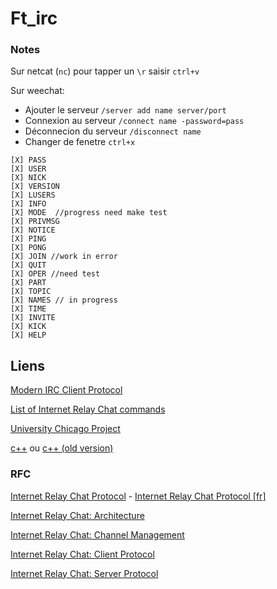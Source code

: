 # Ft_irc

### Notes

Sur netcat (`nc`) pour tapper un `\r` saisir `ctrl+v`

Sur weechat:

- Ajouter le serveur `/server add name server/port`
- Connexion au serveur `/connect name -password=pass`
- Déconnecion du serveur `/disconnect name`
- Changer de fenetre `ctrl+x`


```
[X] PASS
[X] USER
[X] NICK
[X] VERSION
[X] LUSERS
[X] INFO
[X] MODE  //progress need make test
[X] PRIVMSG
[X] NOTICE
[X] PING
[X] PONG
[X] JOIN //work in error
[X] QUIT
[X] OPER //need test
[X] PART
[X] TOPIC
[X] NAMES // in progress
[X] TIME
[X] INVITE
[X] KICK
[X] HELP
```

## Liens

[Modern IRC Client Protocol](https://modern.ircdocs.horse/)

[List of Internet Relay Chat commands](https://en.wikipedia.org/wiki/List_of_Internet_Relay_Chat_commands)

[University Chicago Project](http://chi.cs.uchicago.edu/chirc/index.html)

[c++](https://cplusplus.com/) ou [c++ (old version)](https://legacy.cplusplus.com/)

### RFC

[Internet Relay Chat Protocol](https://www.rfc-editor.org/info/rfc1459) - [Internet Relay Chat Protocol [fr]](http://abcdrfc.free.fr/rfc-vf/rfc1459.html#412)

[Internet Relay Chat: Architecture](https://www.rfc-editor.org/info/rfc2810)

[Internet Relay Chat: Channel Management](https://www.rfc-editor.org/info/rfc2811)

[Internet Relay Chat: Client Protocol](https://www.rfc-editor.org/info/rfc2812)

[Internet Relay Chat: Server Protocol](https://www.rfc-editor.org/info/rfc2813)
